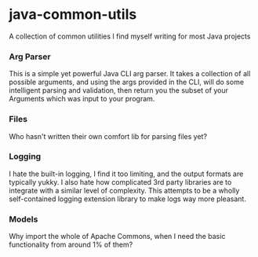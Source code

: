 # java-common-utils
A collection of common utilities I find myself writing for most Java projects

### Arg Parser
This is a simple yet powerful Java CLI arg parser. It takes a collection of all possible arguments, and using the 
args provided in the CLI, will do some intelligent parsing and validation, then return you the subset of your 
Arguments which was input to your program.


### Files
Who hasn't written their own comfort lib for parsing files yet?


### Logging
I hate the built-in logging, I find it too limiting, and the output formats are typically yukky.
I also hate how complicated 3rd party libraries are to integrate with a similar level of complexity.
This attempts to be a wholly self-contained logging extension library to make logs way more pleasant.


### Models
Why import the whole of Apache Commons, when I need the basic functionality from around 1% of them?
